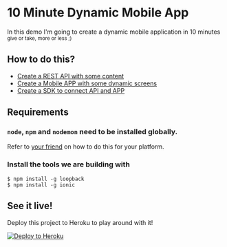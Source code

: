 # 10 Minute Dynamic Mobile App

In this demo I'm going to create a dynamic mobile application in 10 minutes <sup>give or take, more or less ;)</sup>

## How to do this?

* [Create a REST API with some content](API.md)
* [Create a Mobile APP with some dynamic screens](APP.md)
* [Create a SDK to connect API and APP](SDK.md)

## Requirements

### `node`, `npm` and `nodemon` need to be installed globally.

Refer to [your friend](https://google.com/) on how to do this for your platform.

### Install the tools we are building with
    $ npm install -g loopback
    $ npm install -g ionic

## See it live!

Deploy this project to Heroku to play around with it!

[![Deploy to Heroku](https://www.herokucdn.com/deploy/button.png)](https://heroku.com/deploy)

